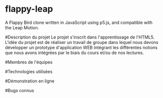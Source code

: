 # flappy-leap
A Flappy Bird clone written in JavaScript using p5.js, and compatible with the Leap Motion.

#Description du projet
Le projet s'inscrit dans l'apprentissage de l'HTML5. L'idée du projet est de réaliser un travail de groupe dans lequel nous devons développer un prototype d'application WEB intégrant les différentes notions que nous avons intégrées par le biais du cours et/ou de nos lectures.

#Membres de l'équipes

#Technologies utilisées

#Démonstration en ligne

#Bugs connus
